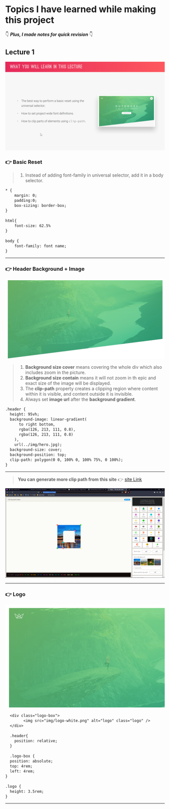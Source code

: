 # Topics I have learned while making this project

👇 **_Plus, I made notes for quick revision_** 👇

## Lecture 1

![First lecture](md-images/lecture%201.png)

### 👉 Basic Reset

> 1. Instead of adding font-family in universal selector, add it in a body selector.

```
* {
    margin: 0;
    padding:0;
    box-sizing: border-box;
}

html{
    font-size: 62.5%
}

body {
    font-family: font name;
}
```

---

### 👉 Header Background + Image

![example](md-images/2.png)

> 1. **Background size cover** means covering the whole div which also includes zoom in the picture.
> 2. **Background size contain** means it will not zoom in th epic and exact size of the image will be displayed.
> 3. The **clip-path** property creates a clipping region where content within it is visible, and content outside it is invisible.
> 4. Always set **image url** after the **background gradient**.

```
.header {
  height: 95vh;
  background-image: linear-gradient(
      to right bottom,
      rgba(126, 213, 111, 0.8),
      rgba(126, 213, 111, 0.8)
    ),
    url(../img/hero.jpg);
  background-size: cover;
  background-position: top;
  clip-path: polygon(0 0, 100% 0, 100% 75%, 0 100%);
}
```

---

> **You can generate more clip path from this site** 👉 [site Link](https://bennettfeely.com/clippy/)

![example](md-images/3.png)

---

### 👉 Logo

![logo](md-images/4.png)

```
  <div class="logo-box">
        <img src="img/logo-white.png" alt="logo" class="logo" />
  </div>

  .header{
    position: relative;
  }

  .logo-box {
  position: absolute;
  top: 4rem;
  left: 4rem;
}

.logo {
  height: 3.5rem;
}

```

---
